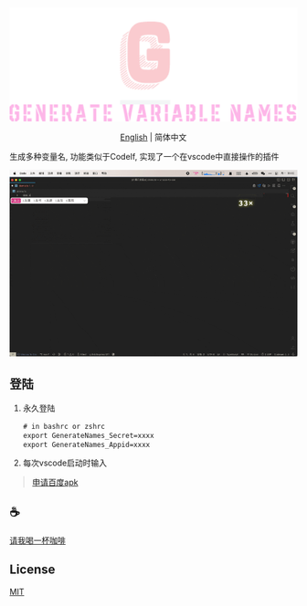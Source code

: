 <p align="center">
<img height="200" src="./assets/kv.png" alt="to unocss">
</p>
<p align="center"> <a href="./README.md">English</a> | 简体中文</p>

生成多种变量名, 功能类似于CodeIf, 实现了一个在vscode中直接操作的插件

![gif](assets/demo.gif)

## 登陆
1. 永久登陆
    ```
    # in bashrc or zshrc
    export GenerateNames_Secret=xxxx
    export GenerateNames_Appid=xxxx
    ```

2. 每次vscode启动时输入


>[申请百度apk](http://api.fanyi.baidu.com/manage/developer)

## :coffee:

[请我喝一杯咖啡](https://github.com/Simon-He95/sponsor)

## License

[MIT](./license)

